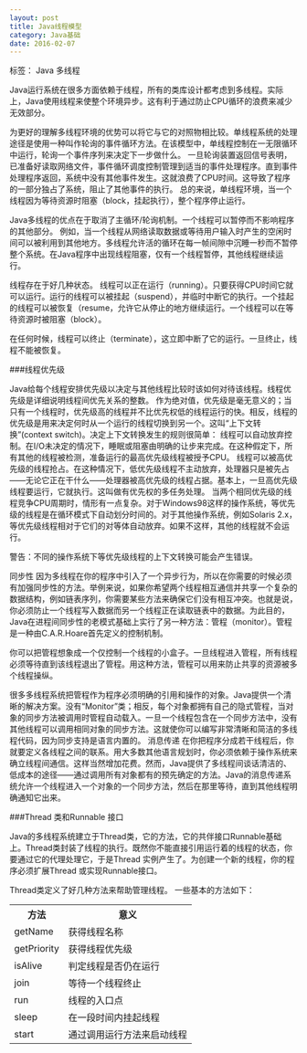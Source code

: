 ```yaml
---
layout: post
title: Java线程模型
category: Java基础
date: 2016-02-07
---
```


标签： Java 多线程


<!-- more -->

Java运行系统在很多方面依赖于线程，所有的类库设计都考虑到多线程。实际上，Java使用线程来使整个环境异步。这有利于通过防止CPU循环的浪费来减少无效部分。

为更好的理解多线程环境的优势可以将它与它的对照物相比较。单线程系统的处理途径是使用一种叫作轮询的事件循环方法。在该模型中，单线程控制在一无限循环中运行，轮询一个事件序列来决定下一步做什么。
一旦轮询装置返回信号表明，已准备好读取网络文件，事件循环调度控制管理到适当的事件处理程序。直到事件处理程序返回，系统中没有其他事件发生。这就浪费了CPU时间。这导致了程序的一部分独占了系统，阻止了其他事件的执行。
总的来说，单线程环境，当一个线程因为等待资源时阻塞（block，挂起执行），整个程序停止运行。

Java多线程的优点在于取消了主循环/轮询机制。一个线程可以暂停而不影响程序的其他部分。
例如，当一个线程从网络读取数据或等待用户输入时产生的空闲时间可以被利用到其他地方。多线程允许活的循环在每一帧间隙中沉睡一秒而不暂停整个系统。在Java程序中出现线程阻塞，仅有一个线程暂停，其他线程继续运行。

线程存在于好几种状态。
线程可以正在运行（running）。只要获得CPU时间它就可以运行。运行的线程可以被挂起（suspend），并临时中断它的执行。一个挂起的线程可以被恢复（resume，允许它从停止的地方继续运行。一个线程可以在等待资源时被阻塞（block）。

在任何时候，线程可以终止（terminate），这立即中断了它的运行。一旦终止，线程不能被恢复。

###线程优先级

Java给每个线程安排优先级以决定与其他线程比较时该如何对待该线程。线程优先级是详细说明线程间优先关系的整数。
作为绝对值，优先级是毫无意义的；当只有一个线程时，优先级高的线程并不比优先权低的线程运行的快。相反，线程的优先级是用来决定何时从一个运行的线程切换到另一个。这叫“上下文转换”(context switch)。决定上下文转换发生的规则很简单：
线程可以自动放弃控制。在I/O未决定的情况下，睡眠或阻塞由明确的让步来完成。在这种假定下，所有其他的线程被检测，准备运行的最高优先级线程被授予CPU。
线程可以被高优先级的线程抢占。在这种情况下，低优先级线程不主动放弃，处理器只是被先占——无论它正在干什么——处理器被高优先级的线程占据。基本上，一旦高优先级线程要运行，它就执行。这叫做有优先权的多任务处理。
当两个相同优先级的线程竞争CPU周期时，情形有一点复杂。对于Windows98这样的操作系统，等优先级的线程是在循环模式下自动划分时间的。对于其他操作系统，例如Solaris 2.x，等优先级线程相对于它们的对等体自动放弃。如果不这样，其他的线程就不会运行。

警告：不同的操作系统下等优先级线程的上下文转换可能会产生错误。

同步性
因为多线程在你的程序中引入了一个异步行为，所以在你需要的时候必须有加强同步性的方法。举例来说，如果你希望两个线程相互通信并共享一个复杂的数据结构，例如链表序列，你需要某些方法来确保它们没有相互冲突。也就是说，你必须防止一个线程写入数据而另一个线程正在读取链表中的数据。为此目的，Java在进程间同步性的老模式基础上实行了另一种方法：管程（monitor）。管程是一种由C.A.R.Hoare首先定义的控制机制。

你可以把管程想象成一个仅控制一个线程的小盒子。一旦线程进入管程，所有线程必须等待直到该线程退出了管程。用这种方法，管程可以用来防止共享的资源被多个线程操纵。

很多多线程系统把管程作为程序必须明确的引用和操作的对象。Java提供一个清晰的解决方案。没有“Monitor”类；相反，每个对象都拥有自己的隐式管程，当对象的同步方法被调用时管程自动载入。一旦一个线程包含在一个同步方法中，没有其他线程可以调用相同对象的同步方法。这就使你可以编写非常清晰和简洁的多线程代码，因为同步支持是语言内置的。
消息传递
在你把程序分成若干线程后，你就要定义各线程之间的联系。用大多数其他语言规划时，你必须依赖于操作系统来确立线程间通信。这样当然增加花费。然而，Java提供了多线程间谈话清洁的、低成本的途径——通过调用所有对象都有的预先确定的方法。Java的消息传递系统允许一个线程进入一个对象的一个同步方法，然后在那里等待，直到其他线程明确通知它出来。



###Thread 类和Runnable 接口

Java的多线程系统建立于Thread类，它的方法，它的共伴接口Runnable基础上。Thread类封装了线程的执行。既然你不能直接引用运行着的线程的状态，你要通过它的代理处理它，于是Thread 实例产生了。为创建一个新的线程，你的程序必须扩展Thread 或实现Runnable接口。

Thread类定义了好几种方法来帮助管理线程。
一些基本的方法如下：
<table>
<tr><th>方法</th><th>意义</th></tr>
<tr><td>getName</td><td>获得线程名称</td></tr>
<tr><td>getPriority</td><td>获得线程优先级</td></tr>
<tr><td>isAlive</td><td>判定线程是否仍在运行</td></tr>
<tr><td>join</td><td>等待一个线程终止</td></tr>
<tr><td>run</td><td>线程的入口点</td></tr>
<tr><td>sleep</td><td>在一段时间内挂起线程</td></tr>
<tr><td>start</td><td>通过调用运行方法来启动线程</td></tr>
</table>

